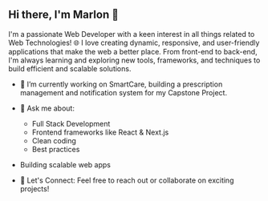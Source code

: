 ## Hi there, I'm Marlon 👋

I'm a passionate Web Developer with a keen interest in all things related to Web Technologies! 🌐
I love creating dynamic, responsive, and user-friendly applications that make the web a better place. From front-end to back-end, I'm always learning and exploring new tools, frameworks, and techniques to build efficient and scalable solutions.

- 🔭 I’m currently working on SmartCare, building a prescription management and notification system for my Capstone Project.

- 💬 Ask me about:
  - Full Stack Development
  - Frontend frameworks like React & Next.js
  - Clean coding
  - Best practices
- Building scalable web apps

- 🚀 Let's Connect:
Feel free to reach out or collaborate on exciting projects!

<!--
**marlonpondavilla/marlonpondavilla** is a ✨ _special_ ✨ repository because its `README.md` (this file) appears on your GitHub profile.

Here are some ideas to get you started:

- 🔭 I’m currently working on ...
- 🌱 I’m currently learning ...
- 👯 I’m looking to collaborate on ...
- 🤔 I’m looking for help with ...
- 💬 Ask me about ...
- 📫 How to reach me: ...
- 😄 Pronouns: ...
- ⚡ Fun fact: ...
-->
